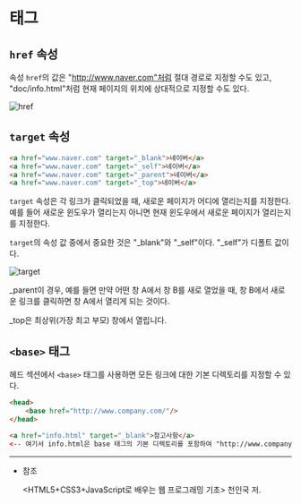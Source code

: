 # <a> 태그

## `href` 속성

속성 `href`의 값은 "http://www.naver.com"처럼 절대 경로로 지정할 수도 있고, "doc/info.html"처럼 현재 페이지의 위치에 상대적으로 지정할 수도 있다.

![href](https://user-images.githubusercontent.com/65386533/110562452-ddb58f00-818c-11eb-8b64-6c3b3a42573e.png)

## `target` 속성

```html
<a href="www.naver.com" target="_blank">네이버</a>
<a href="www.naver.com" target="_self">네이버</a>
<a href="www.naver.com" target="_parent">네이버</a>
<a href="www.naver.com" target="_top">네이버</a>
```

`target` 속성은 각 링크가 클릭되었을 때, 새로운 페이지가 어디에 열리는지를 지정한다. 예를 들어 새로운 윈도우가 열리는지 아니면 현재 윈도우에서 새로운 페이지가 열리는지를 지정한다.

`target`의 속성 값 중에서 중요한 것은 "_blank"와 "_self"이다. "_self"가 디폴트 값이다.

![target](https://user-images.githubusercontent.com/65386533/110562456-dee6bc00-818c-11eb-9657-783d611d1d59.png)

_parent이 경우, 예를 들면 만약 어떤 창 A에서 창 B를 새로 열었을 때, 창 B에서 새로운 링크를 클릭하면 창 A에서 열리게 되는 것이다.

_top은 최상위(가장 최고 부모) 창에서 열립니다.

## `<base>` 태그

헤드 섹션에서 `<base>` 태그를 사용하면 모든 링크에 대한 기본 디렉토리를 지정할 수 있다.

```html
<head>
	<base href="http://www.company.com/"/>
</head>

<a href="info.html" target="_blank">참고사항</a>
<-- 여기서 info.html은 base 태그의 기본 디렉토리를 포함하여 "http://www.company.com/info.html"을 의미한다. -->
```
---

- 참조

    <HTML5+CSS3+JavaScript로 배우는 웹 프로그래밍 기초> 천인국 저.
